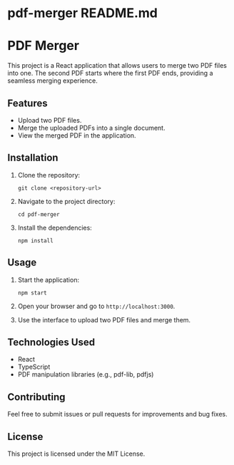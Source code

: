 # pdf-merger README.md

# PDF Merger

This project is a React application that allows users to merge two PDF files into one. The second PDF starts where the first PDF ends, providing a seamless merging experience.

## Features

- Upload two PDF files.
- Merge the uploaded PDFs into a single document.
- View the merged PDF in the application.

## Installation

1. Clone the repository:
   ```
   git clone <repository-url>
   ```

2. Navigate to the project directory:
   ```
   cd pdf-merger
   ```

3. Install the dependencies:
   ```
   npm install
   ```

## Usage

1. Start the application:
   ```
   npm start
   ```

2. Open your browser and go to `http://localhost:3000`.

3. Use the interface to upload two PDF files and merge them.

## Technologies Used

- React
- TypeScript
- PDF manipulation libraries (e.g., pdf-lib, pdfjs)

## Contributing

Feel free to submit issues or pull requests for improvements and bug fixes.

## License

This project is licensed under the MIT License.